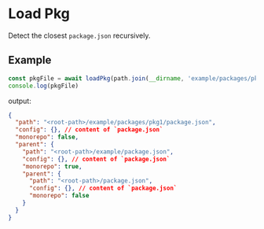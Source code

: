 # Load Pkg

Detect the closest `package.json` recursively.

## Example

```ts
const pkgFile = await loadPkg(path.join(__dirname, 'example/packages/pkg1'))
console.log(pkgFile)
```

output:

```json
{
  "path": "<root-path>/example/packages/pkg1/package.json",
  "config": {}, // content of `package.json`
  "monorepo": false,
  "parent": {
    "path": "<root-path>/example/package.json",
    "config": {}, // content of `package.json`
    "monorepo": true,
    "parent": {
      "path": "<root-path>/package.json",
      "config": {}, // content of `package.json`
      "monorepo": false
    }
  }
}
```
